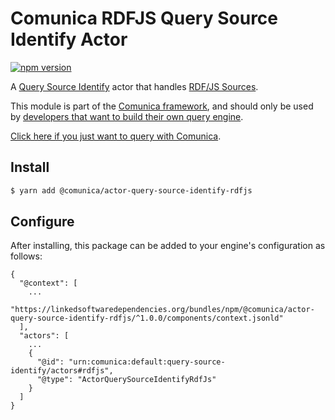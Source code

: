 # Comunica RDFJS Query Source Identify Actor

[![npm version](https://badge.fury.io/js/%40comunica%2Factor-query-source-identify-rdfjs.svg)](https://www.npmjs.com/package/@comunica/actor-query-source-identify-rdfjs)

A [Query Source Identify](https://github.com/comunica/comunica/tree/master/packages/bus-query-source-identify) actor that handles [RDF/JS Sources](https://comunica.dev/docs/query/advanced/rdfjs_querying/).

This module is part of the [Comunica framework](https://github.com/comunica/comunica),
and should only be used by [developers that want to build their own query engine](https://comunica.dev/docs/modify/).

[Click here if you just want to query with Comunica](https://comunica.dev/docs/query/).

## Install

```bash
$ yarn add @comunica/actor-query-source-identify-rdfjs
```

## Configure

After installing, this package can be added to your engine's configuration as follows:
```text
{
  "@context": [
    ...
    "https://linkedsoftwaredependencies.org/bundles/npm/@comunica/actor-query-source-identify-rdfjs/^1.0.0/components/context.jsonld"  
  ],
  "actors": [
    ...
    {
      "@id": "urn:comunica:default:query-source-identify/actors#rdfjs",
      "@type": "ActorQuerySourceIdentifyRdfJs"
    }
  ]
}
```

